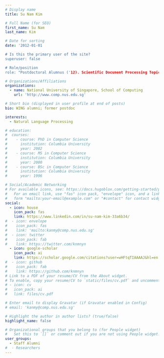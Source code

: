 ```yaml
---
# Display name
title: Su Nam Kim

# Full Name (for SEO)
first_name: Su Nam
last_name: Kim

# Date for sorting
date: '2012-01-01

# Is this the primary user of the site?
superuser: false

# Role/position
role: "Postdoctoral Alumnus ('12). Scientific Document Processing Topics"

# Organizations/Affiliations
organizations:
  - name: National University of Singapore, School of Computing
    url: 'http://www.comp.nus.edu.sg'

# Short bio (displayed in user profile at end of posts)
bio: WING alumni; former postdoc

interests:
  - Natural Language Processing

# education:
#  courses:
#    - course: PhD in Computer Science
#      institution: Columbia University
#      year: 2002
#    - course: MS in Computer Science
#      institution: Columbia University
#      year: 2000
#    - course: BSc in Computer Science
#      institution: Columbia University
#      year: 1996

# Social/Academic Networking
# For available icons, see: https://docs.hugoblox.com/getting-started/page-builder/#icons
#   For an email link, use "fas" icon pack, "envelope" icon, and a link in the
#   form "mailto:your-email@example.com" or "#contact" for contact widget.
social:
  - icon: house
    icon_pack: fas
    link: https://www.linkedin.com/in/su-nam-kim-33a6b34/
#  - icon: envelope
#    icon_pack: fas
#    link: 'mailto:kanmy@comp.nus.edu.sg'
#  - icon: twitter
#    icon_pack: fab
#    link: https://twitter.com/knmnyn
  - icon: google-scholar
    icon_pack: ai
    link: https://scholar.google.com/citations?user=wHFtqTIAAAAJ&hl=en
#  - icon: github
#    icon_pack: fab
#    link: https://github.com/knmnyn
# Link to a PDF of your resume/CV from the About widget.
# To enable, copy your resume/CV to `static/files/cv.pdf` and uncomment the lines below.
# - icon: cv
#   icon_pack: ai
#   link: files/cv.pdf

# Enter email to display Gravatar (if Gravatar enabled in Config)
# email: 'kanmy@comp.nus.edu.sg'

# Highlight the author in author lists? (true/false)
highlight_name: false

# Organizational groups that you belong to (for People widget)
#   Set this to `[]` or comment out if you are not using People widget.
user_groups:
  - Staff Alumni
#  - Researchers
---
```

